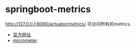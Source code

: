 

# springboot-metrics

http://127.0.0.1:8080/actuator/metrics/ 可访问所有的metrics.

- [官方网址](https://docs.spring.io/spring-boot/docs/current/reference/html/production-ready-features.html#production-ready-metrics)
- [micrometer](http://micrometer.io/docs)


